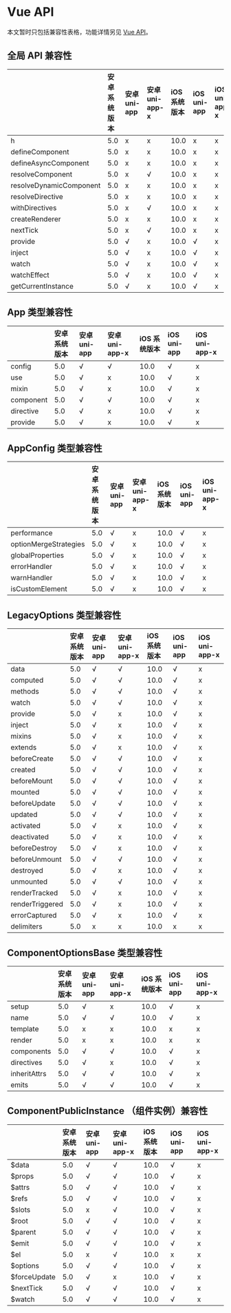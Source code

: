 # Vue API

本文暂时只包括兼容性表格，功能详情另见 [Vue API](https://uniapp.dcloud.net.cn/tutorial/vue3-api.html)。

## 全局 API 兼容性

|  | 安卓系统版本 | 安卓 uni-app | 安卓 uni-app-x | iOS 系统版本 | iOS uni-app | iOS uni-app-x |
| :- | :- | :- | :- | :- | :- | :- |
| h | 5.0 | x | x | 10.0 | x | x |
| defineComponent | 5.0 | x | x | 10.0 | x | x |
| defineAsyncComponent | 5.0 | x | x | 10.0 | x | x |
| resolveComponent | 5.0 | x | √ | 10.0 | x | x |
| resolveDynamicComponent | 5.0 | x | x | 10.0 | x | x |
| resolveDirective | 5.0 | x | x | 10.0 | x | x |
| withDirectives | 5.0 | x | √ | 10.0 | x | x |
| createRenderer | 5.0 | x | x | 10.0 | x | x |
| nextTick | 5.0 | x | √ | 10.0 | x | x |
| provide | 5.0 | √ | x | 10.0 | √ | x |
| inject | 5.0 | √ | x | 10.0 | √ | x |
| watch | 5.0 | √ | x | 10.0 | √ | x |
| watchEffect | 5.0 | √ | x | 10.0 | √ | x |
| getCurrentInstance | 5.0 | √ | x | 10.0 | √ | x |
## App 类型兼容性

|  | 安卓系统版本 | 安卓 uni-app | 安卓 uni-app-x | iOS 系统版本 | iOS uni-app | iOS uni-app-x |
| :- | :- | :- | :- | :- | :- | :- |
| config | 5.0 | √ | √ | 10.0 | √ | x |
| use | 5.0 | √ | x | 10.0 | √ | x |
| mixin | 5.0 | √ | x | 10.0 | √ | x |
| component | 5.0 | √ | √ | 10.0 | √ | x |
| directive | 5.0 | √ | x | 10.0 | √ | x |
| provide | 5.0 | √ | x | 10.0 | √ | x |
## AppConfig 类型兼容性

|  | 安卓系统版本 | 安卓 uni-app | 安卓 uni-app-x | iOS 系统版本 | iOS uni-app | iOS uni-app-x |
| :- | :- | :- | :- | :- | :- | :- |
| performance | 5.0 | √ | x | 10.0 | √ | x |
| optionMergeStrategies | 5.0 | √ | x | 10.0 | √ | x |
| globalProperties | 5.0 | √ | x | 10.0 | √ | x |
| errorHandler | 5.0 | √ | x | 10.0 | √ | x |
| warnHandler | 5.0 | √ | x | 10.0 | √ | x |
| isCustomElement | 5.0 | √ | x | 10.0 | √ | x |
## LegacyOptions 类型兼容性

|  | 安卓系统版本 | 安卓 uni-app | 安卓 uni-app-x | iOS 系统版本 | iOS uni-app | iOS uni-app-x |
| :- | :- | :- | :- | :- | :- | :- |
| data | 5.0 | √ | √ | 10.0 | √ | x |
| computed | 5.0 | √ | √ | 10.0 | √ | x |
| methods | 5.0 | √ | √ | 10.0 | √ | x |
| watch | 5.0 | √ | √ | 10.0 | √ | x |
| provide | 5.0 | √ | x | 10.0 | √ | x |
| inject | 5.0 | √ | x | 10.0 | √ | x |
| mixins | 5.0 | √ | x | 10.0 | √ | x |
| extends | 5.0 | √ | x | 10.0 | √ | x |
| beforeCreate | 5.0 | √ | √ | 10.0 | √ | x |
| created | 5.0 | √ | √ | 10.0 | √ | x |
| beforeMount | 5.0 | √ | √ | 10.0 | √ | x |
| mounted | 5.0 | √ | √ | 10.0 | √ | x |
| beforeUpdate | 5.0 | √ | √ | 10.0 | √ | x |
| updated | 5.0 | √ | √ | 10.0 | √ | x |
| activated | 5.0 | √ | x | 10.0 | √ | x |
| deactivated | 5.0 | √ | x | 10.0 | √ | x |
| beforeDestroy | 5.0 | √ | x | 10.0 | √ | x |
| beforeUnmount | 5.0 | √ | √ | 10.0 | √ | x |
| destroyed | 5.0 | √ | x | 10.0 | √ | x |
| unmounted | 5.0 | √ | √ | 10.0 | √ | x |
| renderTracked | 5.0 | √ | x | 10.0 | √ | x |
| renderTriggered | 5.0 | √ | x | 10.0 | √ | x |
| errorCaptured | 5.0 | √ | x | 10.0 | √ | x |
| delimiters | 5.0 | x | x | 10.0 | x | x |
## ComponentOptionsBase 类型兼容性

|  | 安卓系统版本 | 安卓 uni-app | 安卓 uni-app-x | iOS 系统版本 | iOS uni-app | iOS uni-app-x |
| :- | :- | :- | :- | :- | :- | :- |
| setup | 5.0 | √ | x | 10.0 | √ | x |
| name | 5.0 | √ | √ | 10.0 | √ | x |
| template | 5.0 | x | x | 10.0 | x | x |
| render | 5.0 | x | x | 10.0 | x | x |
| components | 5.0 | √ | √ | 10.0 | √ | x |
| directives | 5.0 | √ | x | 10.0 | √ | x |
| inheritAttrs | 5.0 | √ | √ | 10.0 | √ | x |
| emits | 5.0 | √ | √ | 10.0 | √ | x |
## ComponentPublicInstance （组件实例）兼容性

|  | 安卓系统版本 | 安卓 uni-app | 安卓 uni-app-x | iOS 系统版本 | iOS uni-app | iOS uni-app-x |
| :- | :- | :- | :- | :- | :- | :- |
| $data | 5.0 | √ | √ | 10.0 | √ | x |
| $props | 5.0 | √ | √ | 10.0 | √ | x |
| $attrs | 5.0 | √ | √ | 10.0 | √ | x |
| $refs | 5.0 | √ | √ | 10.0 | √ | x |
| $slots | 5.0 | x | √ | 10.0 | √ | x |
| $root | 5.0 | √ | √ | 10.0 | √ | x |
| $parent | 5.0 | √ | √ | 10.0 | √ | x |
| $emit | 5.0 | √ | √ | 10.0 | √ | x |
| $el | 5.0 | x | √ | 10.0 | x | x |
| $options | 5.0 | √ | √ | 10.0 | √ | x |
| $forceUpdate | 5.0 | √ | x | 10.0 | √ | x |
| $nextTick | 5.0 | √ | √ | 10.0 | √ | x |
| $watch | 5.0 | √ | √ | 10.0 | √ | x |

